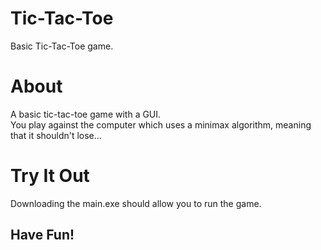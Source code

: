 # Tic-Tac-Toe
Basic Tic-Tac-Toe game.
# About
A basic tic-tac-toe game with a GUI.\
You play against the computer which uses a minimax algorithm, meaning that it shouldn't lose...
# Try It Out
Downloading the main.exe should allow you to run the game.
## Have Fun!
